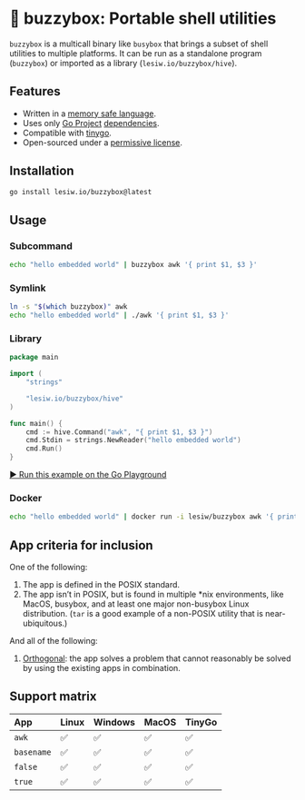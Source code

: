 # 🐝 buzzybox: Portable shell utilities

`buzzybox` is a multicall binary like `busybox` that brings a subset of shell
utilities to multiple platforms. It can be run as a standalone program
(`buzzybox`) or imported as a library (`lesiw.io/buzzybox/hive`).

## Features

* Written in a [memory safe language](https://media.defense.gov/2023/Dec/06/2003352724/-1/-1/0/THE-CASE-FOR-MEMORY-SAFE-ROADMAPS-TLP-CLEAR.PDF#page=19).
* Uses only [Go Project](https://go.dev/project) [dependencies](go.mod).
* Compatible with [tinygo](https://tinygo.org/).
* Open-sourced under a [permissive license](LICENSE).

## Installation

``` sh
go install lesiw.io/buzzybox@latest
```

## Usage

### Subcommand

```sh
echo "hello embedded world" | buzzybox awk '{ print $1, $3 }'
```

### Symlink

```sh
ln -s "$(which buzzybox)" awk
echo "hello embedded world" | ./awk '{ print $1, $3 }'
```

### Library

```go
package main

import (
	"strings"

	"lesiw.io/buzzybox/hive"
)

func main() {
	cmd := hive.Command("awk", "{ print $1, $3 }")
	cmd.Stdin = strings.NewReader("hello embedded world")
	cmd.Run()
}
```

[▶️ Run this example on the Go Playground](https://go.dev/play/p/NI5W18yuX8A)

### Docker

```sh
echo "hello embedded world" | docker run -i lesiw/buzzybox awk '{ print $1, $3 }'
```

## App criteria for inclusion

One of the following:
1. The app is defined in the POSIX standard.
2. The app isn’t in POSIX, but is found in multiple *nix environments, like
   MacOS, busybox, and at least one major non-busybox Linux distribution. (`tar`
   is a good example of a non-POSIX utility that is near-ubiquitous.)

And all of the following:
1. [Orthogonal](https://go.dev/talks/2010/ExpressivenessOfGo-2010.pdf): the app
   solves a problem that cannot reasonably be solved by using the existing apps
   in combination.

## Support matrix

| App        | Linux | Windows | MacOS | TinyGo |
|:-----------|:------|:--------|:------|--------|
| `awk`      | ✅    | ✅      | ✅    | ✅     |
| `basename` | ✅    | ✅      | ✅    | ✅     |
| `false`    | ✅    | ✅      | ✅    | ✅     |
| `true`     | ✅    | ✅      | ✅    | ✅     |
